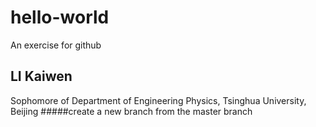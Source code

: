 # hello-world
An exercise for github
## LI Kaiwen
Sophomore of Department of Engineering Physics, Tsinghua University, Beijing
#####create a new branch from the master branch
